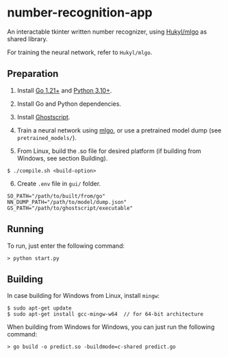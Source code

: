 # number-recognition-app
An interactable tkinter written number recognizer, using [Hukyl/mlgo](https://github.com/Hukyl/mlgo/) as shared library.

For training the neural network, refer to `Hukyl/mlgo`.


## Preparation

1. Install [Go 1.21+](https://go.dev/dl/) and [Python 3.10+](https://www.python.org/downloads/).

2. Install Go and Python dependencies.

3. Install [Ghostscript](https://ghostscript.com/releases/gsdnld.html).

4. Train a neural network using [mlgo](https://github.com/Hukyl/mlgo/), or use a pretrained model dump (see `pretrained_models/`).

5. From Linux, build the .so file for desired platform (if building from Windows, see section Building).

```
$ ./compile.sh <build-option>
```

6. Create `.env` file in `gui/` folder.

```
SO_PATH="/path/to/built/from/go"
NN_DUMP_PATH="/path/to/model/dump.json"
GS_PATH="/path/to/ghostscript/executable"
```


## Running

To run, just enter the following command:
```
> python start.py
```

## Building

In case building for Windows from Linux, install `mingw`:

```
$ sudo apt-get update
$ sudo apt-get install gcc-mingw-w64  // for 64-bit architecture
```

When building from Windows for Windows, you can just run the following command:
```
> go build -o predict.so -buildmode=c-shared predict.go
```
